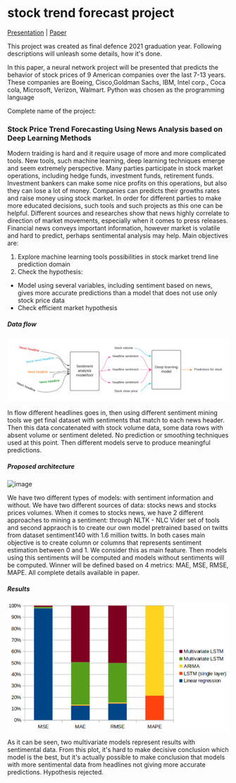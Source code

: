 # stock trend forecast project
[Presentation](https://github.com/naumushv/stock-forecast-master/blob/main/Final%20Defence.pdf
) | [Paper](https://github.com/naumushv/stock-forecast-master/blob/main/Stock%20market%20prediction%20model%20based%20on%20deep%20learning%20algorithms.pdf)

This project was created as final defence 2021 graduation year. Following descriptions will unleash some details, how it's done.

In this paper, a neural network project will be presented that predicts the behavior of stock prices of 9 American companies over the last 7-13 years. These companies are Boeing, Cisco,Goldman Sachs, IBM, Intel corp., Coca cola, Microsoft, Verizon, Walmart. Python was chosen as the programming language

Complete name of the project:
### Stock Price Trend Forecasting Using News Analysis based on Deep Learning Methods

Modern traiding is hard and it require usage of more and more complicated tools. New tools, such machine learning, deep learning techniques emerge and seem extremely perspective. 
Many parties participate in stock market operations, including hedge funds, investment funds, retirement funds. Investment bankers can make some nice profits on this operations, but also they can lose a lot of money. Companies can predicts their growths rates and raise money using stock market. In order for different parties to make more educated decisions, such tools and such projects as this one can be helpful. 
Different sources and researches show that news highly correlate to direction of market movements, especially when it comes to press releases. Financial news conveys important information, however market is volatile and hard to predict, perhaps sentimental analysis may help. 
Main objectives are: 
1. Explore machine learning tools possibilities in stock market trend line prediction domain
2. Check the hypothesis:
  - Model using several variables, including sentiment based on news, gives more accurate predictions than a model that does not use only stock price data
  - Check efficient market hypothesis

##### Data flow 
![Data flow](https://raw.githubusercontent.com/naumushv/stock-forecast-master/main/Data%20flow.png)

In flow different headlines goes in, then using different sentiment mining tools we get final dataset with sentiments that match to each news header. Then this data concatenated with stock volume data, some data rows with absent volume or sentiment deleted. No prediction or smoothing techniques used at this point. Then different models serve to produce meaningful predictions.

##### Proposed architecture

![image](https://user-images.githubusercontent.com/30201843/131269433-1adb6b2f-dbf2-428d-868f-f4e3225c68fb.png)

We have two different types of models: with sentiment information and without.
We have two different sources of data: stocks news and stocks prices volumes. 
When it comes to stocks news, we have 2 different approaches to mining a sentiment: through NLTK - NLC Vider set of tools and second appraoch is to create our own model pretrained based on twitts from dataset sentiment140 with 1.6 million twitts. In both cases main objective is to create column or columns that represents sentiment estimation between 0 and 1. We consider this as main feature.
Then models using this sentiments will be computed and models without sentiments will be computed.
Winner will be defined based on 4 metrics: MAE, MSE, RMSE, MAPE. All complete details available in paper.

##### Results

![image](https://raw.githubusercontent.com/naumushv/stock-forecast-master/main/Final%20results.png)

As it can be seen, two multivariate models represent results with sentimental data. From this plot, it's hard to make decisive conclusion which model is the best, but it's actually possible to make conclusion that models with more sentimental data from headlines not giving more accurate predictions. Hypothesis rejected.
